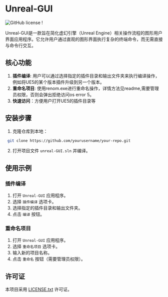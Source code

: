 # Unreal-GUI

![GitHub license](https://img.shields.io/github/license/G-POPLO/unreal-GUI.svg) !

Unreal-GUI是一款旨在简化虚幻引擎（Unreal Engine）相关操作流程的图形用户界面应用程序。它允许用户通过直观的图形界面执行复杂的终端命令，而无需直接与命令行交互。

## 核心功能

1. **插件编译**: 用户可以通过选择指定的插件目录和输出文件夹来执行编译操作，例如将UE5的某个版本插件升级到另一个版本。
2. **重命名项目**: 使用renom.exe进行重命名操作，详情方法见readme,需要管理员权限，否则会弹出拒绝访问os error 5。
3. **快速访问**：方便用户打开UE5的插件目录等

## 安装步骤

1. 克隆仓库到本地：
```bash
 git clone https://github.com/yourusername/your-repo.git
```
2. 打开项目文件 `unreal-GUI.sln` 并编译。

## 使用示例

### 插件编译
1. 打开 `Unreal-GUI` 应用程序。
2. 选择 `插件编译` 选项卡。
3. 选择指定的插件目录和输出文件夹。
4. 点击 `编译` 按钮。

### 重命名项目
1. 打开 `Unreal-GUI` 应用程序。
2. 选择 `重命名项目` 选项卡。
3. 输入新的项目名称。
4. 点击 `重命名` 按钮（需要管理员权限）。

## 许可证
本项目采用 [LICENSE.txt](LICENSE.txt) 许可证。



